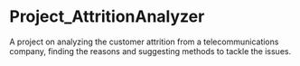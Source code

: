 # Project_AttritionAnalyzer
A project on analyzing the customer attrition from a telecommunications company, finding the reasons and suggesting methods to tackle the issues. 
